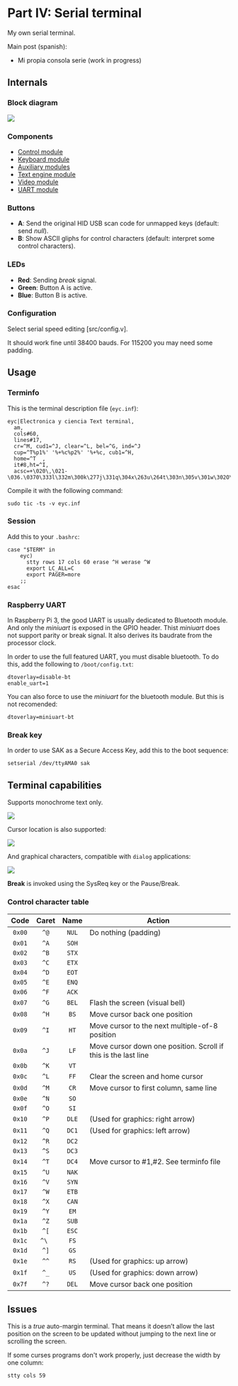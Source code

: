 # Part IV: Serial terminal

My own serial terminal.

Main post (spanish):

- Mi propia consola serie (work in progress)

## Internals

### Block diagram

![](https://www.electronicayciencia.com/assets/2024/01/consola-serie/img/serterm.svg)

### Components

- [Control module](src/control/README.md)
- [Keyboard module](src/keyb/README.md)
- [Auxiliary modules](src/misc/README.md)
- [Text engine module](src/text/README.md)
- [Video module](src/video/README.md)
- [UART module](src/uart/README.md)

### Buttons

- **A**: Send the original HID USB scan code for unmapped keys (default: send *null*).
- **B**: Show ASCII gliphs for control characters (default: interpret some control characters).

### LEDs

- **Red**: Sending *break* signal.
- **Green**: Button A is active.
- **Blue**: Button B is active.

### Configuration

Select serial speed editing [src/config.v].

It should work fine until 38400 bauds. For 115200 you may need some padding.

## Usage

### Terminfo

This is the terminal description file (`eyc.inf`):

    eyc|Electronica y ciencia Text terminal,
      am,
      cols#60,
      lines#17,
      cr=^M, cud1=^J, clear=^L, bel=^G, ind=^J
      cup=^T%p1%' '%+%c%p2%' '%+%c, cub1=^H,
      home=^T  ,
      it#8,ht=^I,
      acsc=+\020\,\021-\036.\0370\333l\332m\300k\277j\331q\304x\263u\264t\303n\305v\301w\302O\333a\261o\337s\334

Compile it with the following command:

    sudo tic -ts -v eyc.inf

### Session

Add this to your `.bashrc`:

```
case "$TERM" in
    eyc)
      stty rows 17 cols 60 erase ^H werase ^W
      export LC_ALL=C
      export PAGER=more
    ;;
esac
```

### Raspberry UART

In Raspberry Pi 3, the good UART is usually dedicated to Bluetooth module. And only the *miniuart* is exposed in the GPIO header. Thist *miniuart* does not support parity or break signal. It also derives its baudrate from the processor clock.

In order to use the full featured UART, you must disable bluetooth. To do this, add the following to `/boot/config.txt`:

```
dtoverlay=disable-bt
enable_uart=1
```

You can also force to use the *miniuart* for the bluetooth module. But this is not recomended:

```
dtoverlay=miniuart-bt
```


### Break key

In order to use SAK as a Secure Access Key, add this to the boot sequence:

```
setserial /dev/ttyAMA0 sak
```


## Terminal capabilities

Supports monochrome text only.

![](https://www.electronicayciencia.com/assets/2024/01/consola-serie/img/screen_login.jpg)

Cursor location is also supported:

![](https://www.electronicayciencia.com/assets/2024/01/consola-serie/img/screen_vi.jpg)

And graphical characters, compatible with `dialog` applications:

![](https://www.electronicayciencia.com/assets/2024/01/consola-serie/img/screen_dialog.jpg)

**Break** is invoked using the SysReq key or the Pause/Break.


### Control character table

|Code  |Caret | Name  |Action
|:----:|:----:|:-----:|------------------------
|`0x00`| `^@` | `NUL` | Do nothing (padding)
|`0x01`| `^A` | `SOH` | 
|`0x02`| `^B` | `STX` | 
|`0x03`| `^C` | `ETX` | 
|`0x04`| `^D` | `EOT` | 
|`0x05`| `^E` | `ENQ` | 
|`0x06`| `^F` | `ACK` | 
|`0x07`| `^G` | `BEL` | Flash the screen (visual bell)
|`0x08`| `^H` | `BS`  | Move cursor back one position
|`0x09`| `^I` | `HT`  | Move cursor to the next multiple-of-8 position
|`0x0a`| `^J` | `LF`  | Move cursor down one position. Scroll if this is the last line
|`0x0b`| `^K` | `VT`  | 
|`0x0c`| `^L` | `FF`  | Clear the screen and home cursor
|`0x0d`| `^M` | `CR`  | Move cursor to first column, same line
|`0x0e`| `^N` | `SO`  | 
|`0x0f`| `^O` | `SI`  | 
|`0x10`| `^P` | `DLE` | (Used for graphics: right arrow)
|`0x11`| `^Q` | `DC1` | (Used for graphics: left arrow)
|`0x12`| `^R` | `DC2` | 
|`0x13`| `^S` | `DC3` | 
|`0x14`| `^T` | `DC4` | Move cursor to #1,#2. See terminfo file
|`0x15`| `^U` | `NAK` | 
|`0x16`| `^V` | `SYN` | 
|`0x17`| `^W` | `ETB` | 
|`0x18`| `^X` | `CAN` | 
|`0x19`| `^Y` | `EM`  | 
|`0x1a`| `^Z` | `SUB` | 
|`0x1b`| `^[` | `ESC` | 
|`0x1c`| `^\ `| `FS`  | 
|`0x1d`| `^]` | `GS`  | 
|`0x1e`| `^^` | `RS`  | (Used for graphics: up arrow)
|`0x1f`| `^_` | `US`  | (Used for graphics: down arrow)
|`0x7f`| `^?` | `DEL` | Move cursor back one position


## Issues

This is a *true* auto-margin terminal. That means it doesn’t allow the last position on the screen to be updated without jumping to the next line or scrolling the screen.

If some curses programs don't work properly, just decrease the width by one column:

    stty cols 59

